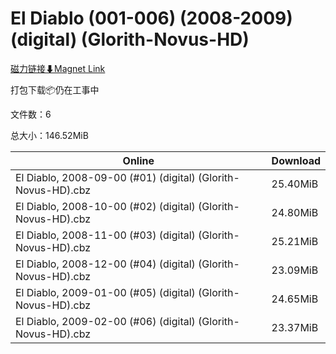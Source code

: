 # El Diablo (001-006) (2008-2009) (digital) (Glorith-Novus-HD)

[磁力链接⬇Magnet Link](magnet:?xt=urn:btih:bc7a87a37d79fd14c5f881ae23f28ffc184bcef8&dn=El%20Diablo%20%28001-006%29%20%282008-2009%29%20%28digital%29%20%28Glorith-Novus-HD%29)

打包下载📦仍在工事中

文件数：6

总大小：146.52MiB

Online | Download
--- | ---
El Diablo, 2008-09-00 (#01) (digital) (Glorith-Novus-HD).cbz | 25.40MiB
El Diablo, 2008-10-00 (#02) (digital) (Glorith-Novus-HD).cbz | 24.80MiB
El Diablo, 2008-11-00 (#03) (digital) (Glorith-Novus-HD).cbz | 25.21MiB
El Diablo, 2008-12-00 (#04) (digital) (Glorith-Novus-HD).cbz | 23.09MiB
El Diablo, 2009-01-00 (#05) (digital) (Glorith-Novus-HD).cbz | 24.65MiB
El Diablo, 2009-02-00 (#06) (digital) (Glorith-Novus-HD).cbz | 23.37MiB